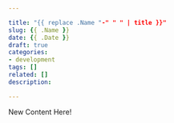 ```yaml
---

title: "{{ replace .Name "-" " " | title }}"
slug: {{ .Name }}
date: {{ .Date }}
draft: true
categories:
- development
tags: []
related: []
description: 

---
```


New Content Here!
